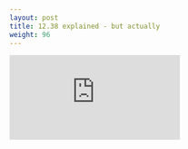 ```yaml
---
layout: post
title: 12.38 explained - but actually
weight: 96
---
```


<iframe style="max-width: 560px;" src="https://www.youtube.com/embed/jMljH7yBiZs" frameborder="0" allow="accelerometer; autoplay; clipboard-write; encrypted-media; gyroscope; picture-in-picture" allowfullscreen></iframe>
